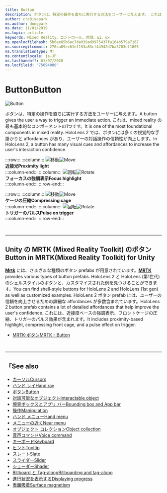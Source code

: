 ```yaml
---
title: Button
description: ボタンは、特定の操作を直ちに実行する方法をユーザーに与えます。 これは、mixed reality の最も基本的なコンポーネントの1つです。
author: cre8ivepark
ms.author: dongpark
ms.date: 11/01/2019
ms.topic: article
keywords: Mixed Reality、コントロール、対話、ui、ux
ms.openlocfilehash: 5b6ee85b6ac7da039ad9975437fa164b579a7167
ms.sourcegitcommit: 270ca09ec61e1153a83cf44942d7ba3783ef1805
ms.translationtype: MT
ms.contentlocale: ja-JP
ms.lasthandoff: 01/07/2020
ms.locfileid: "75694006"
---
```

# <a name="button"></a><span data-ttu-id="49652-105">Button</span><span class="sxs-lookup"><span data-stu-id="49652-105">Button</span></span>

![Button](images/UX/UX_Hero_Button.jpg)

<span data-ttu-id="49652-107">ボタンは、特定の操作を直ちに実行する方法をユーザーに与えます。</span><span class="sxs-lookup"><span data-stu-id="49652-107">A button gives the user a way to trigger an immediate action.</span></span> <span data-ttu-id="49652-108">これは、mixed reality の最も基本的なコンポーネントの1つです。</span><span class="sxs-lookup"><span data-stu-id="49652-108">It is one of the most foundational components in mixed reality.</span></span> <span data-ttu-id="49652-109">HoloLens 2 では、ボタンには多くの視覚的な手掛かりと affordances があり、ユーザーの対話操作の信頼性が向上します。</span><span class="sxs-lookup"><span data-stu-id="49652-109">In HoloLens 2, a button has many visual cues and affordances to increase the user's interaction confidence.</span></span> 


:::row:::
    :::column:::
       <span data-ttu-id="49652-110">![移動](images/UX/UX_Button_Affordance_ProximityLight.jpg)</span><span class="sxs-lookup"><span data-stu-id="49652-110">![Move](images/UX/UX_Button_Affordance_ProximityLight.jpg)</span></span><br>
       <span data-ttu-id="49652-111">**近接光**</span><span class="sxs-lookup"><span data-stu-id="49652-111">**Proximity light**</span></span><br>
    :::column-end:::
    :::column:::
       <span data-ttu-id="49652-112">![回転](images/UX/UX_Button_Affordance_FocusHighlight.jpg)</span><span class="sxs-lookup"><span data-stu-id="49652-112">![Rotate](images/UX/UX_Button_Affordance_FocusHighlight.jpg)</span></span><br>
        <span data-ttu-id="49652-113">**フォーカスの強調表示**</span><span class="sxs-lookup"><span data-stu-id="49652-113">**Focus highlight**</span></span><br>
    :::column-end:::
:::row-end:::

:::row:::
    :::column:::
       <span data-ttu-id="49652-114">![移動](images/UX/UX_Button_Affordance_Compression.jpg)</span><span class="sxs-lookup"><span data-stu-id="49652-114">![Move](images/UX/UX_Button_Affordance_Compression.jpg)</span></span><br>
       <span data-ttu-id="49652-115">**ケージの圧縮**</span><span class="sxs-lookup"><span data-stu-id="49652-115">**Compressing cage**</span></span><br>
    :::column-end:::
    :::column:::
       <span data-ttu-id="49652-116">![回転](images/UX/UX_Button_Affordance_Pulse.jpg)</span><span class="sxs-lookup"><span data-stu-id="49652-116">![Rotate](images/UX/UX_Button_Affordance_Pulse.jpg)</span></span><br>
        <span data-ttu-id="49652-117">**トリガーのパルス**</span><span class="sxs-lookup"><span data-stu-id="49652-117">**Pulse on trigger**</span></span><br>
    :::column-end:::
:::row-end:::

<br>


---

## <a name="button-in-mrtkmixed-reality-toolkit-for-unity"></a><span data-ttu-id="49652-118">Unity の MRTK (Mixed Reality Toolkit) のボタン</span><span class="sxs-lookup"><span data-stu-id="49652-118">Button in MRTK(Mixed Reality Toolkit) for Unity</span></span>
<span data-ttu-id="49652-119">**[Mrtk](https://github.com/Microsoft/MixedRealityToolkit-Unity)** には、さまざまな種類のボタン prefabs が用意されています。</span><span class="sxs-lookup"><span data-stu-id="49652-119">**[MRTK](https://github.com/Microsoft/MixedRealityToolkit-Unity)** provides various types of button prefabs.</span></span> <span data-ttu-id="49652-120">HoloLens 2 と HoloLens (第1世代) のシェルスタイルのボタンと、カスタマイズされた例を見つけることができます。</span><span class="sxs-lookup"><span data-stu-id="49652-120">You can find shell-style buttons for HoloLens 2 and HoloLens (1st gen) as well as customized examples.</span></span> <span data-ttu-id="49652-121">HoloLens 2 ボタン prefab には、ユーザーの信頼を向上させるための詳細な affordances が多数含まれています。</span><span class="sxs-lookup"><span data-stu-id="49652-121">HoloLens 2 button prefab contains a lot of detailed affordances that help improve the user's confidence.</span></span> <span data-ttu-id="49652-122">これには、近接度ベースの強調表示、フロントケージの圧縮、トリガーのパルス効果が含まれます。</span><span class="sxs-lookup"><span data-stu-id="49652-122">It includes proximity-based highlight, compressing front cage, and a pulse effect on trigger.</span></span>

* [<span data-ttu-id="49652-123">MRTK-ボタン</span><span class="sxs-lookup"><span data-stu-id="49652-123">MRTK - Button</span></span>](https://microsoft.github.io/MixedRealityToolkit-Unity/Documentation/README_Button.html)



<br>

---


## <a name="see-also"></a><span data-ttu-id="49652-124">「</span><span class="sxs-lookup"><span data-stu-id="49652-124">See also</span></span>

* [<span data-ttu-id="49652-125">カーソル</span><span class="sxs-lookup"><span data-stu-id="49652-125">Cursors</span></span>](cursors.md)
* [<span data-ttu-id="49652-126">ハンド レイ</span><span class="sxs-lookup"><span data-stu-id="49652-126">Hand ray</span></span>](point-and-commit.md)
* [<span data-ttu-id="49652-127">ボタン</span><span class="sxs-lookup"><span data-stu-id="49652-127">Button</span></span>](button.md)
* [<span data-ttu-id="49652-128">対話可能なオブジェクト</span><span class="sxs-lookup"><span data-stu-id="49652-128">Interactable object</span></span>](interactable-object.md)
* [<span data-ttu-id="49652-129">境界ボックスとアプリ バー</span><span class="sxs-lookup"><span data-stu-id="49652-129">Bounding box and App bar</span></span>](app-bar-and-bounding-box.md)
* [<span data-ttu-id="49652-130">操作</span><span class="sxs-lookup"><span data-stu-id="49652-130">Manipulation</span></span>](direct-manipulation.md)
* [<span data-ttu-id="49652-131">ハンド メニュー</span><span class="sxs-lookup"><span data-stu-id="49652-131">Hand menu</span></span>](hand-menu.md)
* [<span data-ttu-id="49652-132">メニューの近く</span><span class="sxs-lookup"><span data-stu-id="49652-132">Near menu</span></span>](near-menu.md)
* [<span data-ttu-id="49652-133">オブジェクト コレクション</span><span class="sxs-lookup"><span data-stu-id="49652-133">Object collection</span></span>](object-collection.md)
* [<span data-ttu-id="49652-134">音声コマンド</span><span class="sxs-lookup"><span data-stu-id="49652-134">Voice command</span></span>](voice-input.md)
* [<span data-ttu-id="49652-135">キーボード</span><span class="sxs-lookup"><span data-stu-id="49652-135">Keyboard</span></span>](keyboard.md)
* [<span data-ttu-id="49652-136">ヒント</span><span class="sxs-lookup"><span data-stu-id="49652-136">Tooltip</span></span>](tooltip.md)
* [<span data-ttu-id="49652-137">スレート</span><span class="sxs-lookup"><span data-stu-id="49652-137">Slate</span></span>](slate.md)
* [<span data-ttu-id="49652-138">スライダー</span><span class="sxs-lookup"><span data-stu-id="49652-138">Slider</span></span>](slider.md)
* [<span data-ttu-id="49652-139">シェーダー</span><span class="sxs-lookup"><span data-stu-id="49652-139">Shader</span></span>](shader.md)
* [<span data-ttu-id="49652-140">Billboard と Tag-along</span><span class="sxs-lookup"><span data-stu-id="49652-140">Billboarding and tag-along</span></span>](billboarding-and-tag-along.md)
* [<span data-ttu-id="49652-141">進行状況を表示する</span><span class="sxs-lookup"><span data-stu-id="49652-141">Displaying progress</span></span>](progress.md)
* [<span data-ttu-id="49652-142">表面吸着</span><span class="sxs-lookup"><span data-stu-id="49652-142">Surface magnetism</span></span>](surface-magnetism.md)
